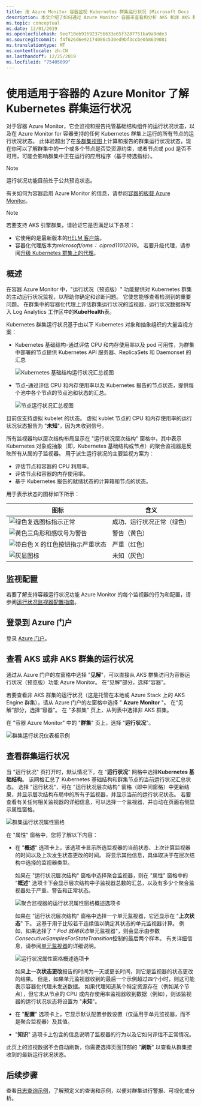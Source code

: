 ```yaml
---
title: 用 Azure Monitor 容器监视 Kubernetes 群集运行状况 |Microsoft Docs
description: 本文介绍了如何通过 Azure Monitor 容器来查看和分析 AKS 和非 AKS 群集的运行状况。
ms.topic: conceptual
ms.date: 12/01/2019
ms.openlocfilehash: 9ee710eb916923756633e65f3287751ba9a9dde3
ms.sourcegitcommit: f4f626d6e92174086c530ed9bf3ccbe058639081
ms.translationtype: MT
ms.contentlocale: zh-CN
ms.lasthandoff: 12/25/2019
ms.locfileid: "75405099"
---
```

# <a name="understand-kubernetes-cluster-health-with-azure-monitor-for-containers"></a>使用适用于容器的 Azure Monitor 了解 Kubernetes 群集运行状况

对于容器 Azure Monitor，它会监视和报告托管基础结构组件的运行状况状态，以及在 Azure Monitor for 容器支持的任何 Kubernetes 群集上运行的所有节点的运行状况状态。 此体验超出了在[多群集视图](container-insights-analyze.md#multi-cluster-view-from-azure-monitor)上计算和报告的群集运行状况状态，现在你可以了解群集中的一个或多个节点是否受资源约束，或者节点或 pod 是否不可用，可能会影响群集中正在运行的应用程序（基于特选指标）。

>[!NOTE]
>运行状况功能目前处于公共预览状态。
>

有关如何为容器启用 Azure Monitor 的信息，请参阅[容器的板载 Azure Monitor](container-insights-onboard.md)。

>[!NOTE]
>若要支持 AKS 引擎群集，请验证它是否满足以下各项：
>- 它使用的是最新版本的[HELM 客户端](https://helm.sh/docs/using_helm/)。
>- 容器化代理版本为*microsoft/oms： ciprod11012019*。 若要升级代理，请参阅[升级 Kubernetes 群集上的代理](container-insights-manage-agent.md#upgrading-agent-on-monitored-kubernetes-cluster)。
>

## <a name="overview"></a>概述

在容器 Azure Monitor 中，"运行状况（预览版）" 功能提供对 Kubernetes 群集的主动运行状况监视，以帮助你确定和诊断问题。 它使您能够查看检测到的重要问题。 在群集中的容器化代理上评估群集运行状况的监视器，运行状况数据将写入 Log Analytics 工作区中的**KubeHealth**表。 

Kubernetes 群集运行状况基于由以下 Kubernetes 对象和抽象组织的大量监视方案：

- Kubernetes 基础结构-通过评估 CPU 和内存使用率以及 pod 可用性，为群集中部署的节点提供 Kubernetes API 服务器、ReplicaSets 和 Daemonset 的汇总

    ![Kubernetes 基础结构运行状况汇总视图](./media/container-insights-health/health-view-kube-infra-01.png)

- 节点-通过评估 CPU 和内存使用率以及 Kubernetes 报告的节点状态，提供每个池中各个节点的节点池和状态的汇总。

    ![节点运行状况汇总视图](./media/container-insights-health/health-view-nodes-01.png)

目前仅支持虚拟 kubelet 的状态。 虚拟 kublet 节点的 CPU 和内存使用率的运行状况状态报告为 "**未知**"，因为未收到信号。

所有监视器均以层次结构布局显示在 "运行状况层次结构" 窗格中，其中表示 Kubernetes 对象或抽象（即，Kubernetes 基础结构或节点）的聚合监视器是反映所有从属的子监视器。 用于派生运行状况的主要监视方案为：

* 评估节点和容器的 CPU 利用率。
* 评估节点和容器的内存使用率。
* 基于 Kubernetes 报告的就绪状态的计算箱和节点的状态。

用于表示状态的图标如下所示：

|图标|含义|  
|--------|-----------|  
|![绿色复选图标指示正常](./media/container-insights-health/healthyicon.png)|成功、运行状况正常（绿色）|  
|![黄色三角形和感叹号为警告](./media/container-insights-health/warningicon.png)|警告（黄色）|  
|![带白色 X 的红色按钮指示严重状态](./media/container-insights-health/criticalicon.png)|严重（红色）|  
|![灰显图标](./media/container-insights-health/grayicon.png)|未知（灰色）|  

## <a name="monitor-configuration"></a>监视配置

若要了解支持容器运行状况功能 Azure Monitor 的每个监视器的行为和配置，请参阅[运行状况监视器配置指南](container-insights-health-monitors-config.md)。

## <a name="sign-in-to-the-azure-portal"></a>登录到 Azure 门户

登录 [Azure 门户](https://portal.azure.com)。 

## <a name="view-health-of-an-aks-or-non-aks-cluster"></a>查看 AKS 或非 AKS 群集的运行状况

通过从 Azure 门户的左窗格中选择 "**见解**"，可以直接从 AKS 群集访问为容器运行状况（预览版）功能 Azure Monitor。 在“见解”部分，选择“容器”。 

若要查看非 AKS 群集的运行状况（这是托管在本地或 Azure Stack 上的 AKS Engine 群集），请从 Azure 门户的左窗格中选择 " **Azure Monitor** "。 在“见解”部分，选择“容器”。  在 "多群集" 页上，从列表中选择非 AKS 群集。

在 "容器 Azure Monitor" 中的 "**群集**" 页上，选择 "**运行状况**"。

![群集运行状况仪表板示例](./media/container-insights-health/container-insights-health-page.png)

## <a name="review-cluster-health"></a>查看群集运行状况

当 "运行状况" 页打开时，默认情况下，在 "**运行状况**" 网格中选择**Kubernetes 基础结构**。  该网格汇总了 Kubernetes 基础结构和群集节点的当前运行状况汇总状态。 选择 "运行状况"，可在 "运行状况层次结构" 窗格（即中间窗格）中更新结果，并显示层次结构布局中的所有子监视器，并显示当前的运行状况状态。 若要查看有关任何相关监视器的详细信息，可以选择一个监视器，并自动在页面右侧显示属性窗格。 

![群集运行状况属性窗格](./media/container-insights-health/health-view-property-pane.png)

在 "属性" 窗格中，您将了解以下内容：

- 在 "**概述**" 选项卡上，该选项卡显示所选监视器的当前状态、上次计算监视器的时间以及上次发生状态更改的时间。 将显示其他信息，具体取决于在层次结构中选择的监视器类型。

    如果在 "运行状况层次结构" 窗格中选择聚合监视器，则在 "属性" 窗格中的 "**概述**" 选项卡下会显示层次结构中子监视器总数的汇总，以及有多少个聚合监视器处于严重、警告和正常状态。 

    ![聚合监视器的运行状况属性窗格概述选项卡](./media/container-insights-health/health-overview-aggregate-monitor.png)

    如果在 "运行状况层次结构" 窗格中选择一个单元监视器，它还显示在 "**上次状态**" 下。 这基于用于比较若干连续值以确定其状态的单元监视器计算。 例如，如果选择了 " *Pod 就绪状态*单元监视器"，则会显示由参数*ConsecutiveSamplesForStateTransition*控制的最后两个样本。 有关详细信息，请参阅[单元监视器](container-insights-health-monitors-config.md#unit-monitors)的详细说明。
    
    ![运行状况属性窗格概述选项卡](./media/container-insights-health/health-overview-unit-monitor.png)

    如果**上一次状态更改**报告的时间为一天或更长时间，则它是监视器的状态更改的结果。 但是，如果单元监视器收到的最后一个示例超过四个小时，则这可能表示容器化代理未发送数据。 如果代理知道某个特定资源存在（例如某个节点），但它未从节点的 CPU 或内存使用率监视器收到数据（例如），则该监视器的运行状况状态将设置为 "**未知**"。  

- 在 "**配置**" 选项卡上，它显示默认配置参数设置（仅适用于单元监视器，而不是聚合监视器）及其值。
- "**知识**" 选项卡上包含的信息说明了监视器的行为以及它如何评估不正常情况。

此页上的监视数据不会自动刷新，你需要选择页面顶部的 "**刷新**" 以查看从群集接收到的最新运行状况状态。

## <a name="next-steps"></a>后续步骤

查看[日志查询示例](container-insights-log-search.md#search-logs-to-analyze-data)，了解预定义的查询和示例，以便对群集进行警报、可视化或分析。
